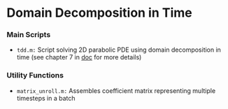 # Domain Decomposition in Time
### Main Scripts
* `tdd.m:` Script solving 2D parabolic PDE using domain decomposition in time (see chapter 7 in [doc](https://github.com/ntselepidis/SciComput-MATLAB/blob/master/A%20Study%20of%20Advanced%20Computational%20Methods.pdf) for more details)
### Utility Functions
* `matrix_unroll.m:` Assembles coefficient matrix representing multiple timesteps in a batch
